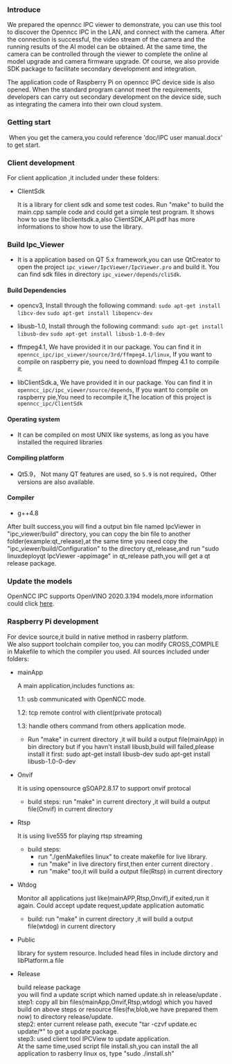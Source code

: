 ### Introduce

   We prepared the openncc IPC viewer to demonstrate, you can use this tool to discover the Openncc IPC in the LAN, and connect with the camera. After the connection is successful, the video stream of the camera and the running results of the AI model can be obtained. At the same time, the camera can be controlled through the viewer to complete the online aI model upgrade and camera firmware upgrade. Of course, we also provide SDK package to facilitate secondary development and integration.  

  The application code of Raspberry Pi on openncc IPC device side is also opened. When the standard program cannot meet the requirements, developers can carry out secondary development on the device side, such as integrating the camera into their own cloud system.  

### Getting start

​		When you get the camera,you could reference 'doc/IPC user manual.docx' to get start.

### Client development

  For client application ,it included under these folders:

- ClientSdk

    It is a library for client sdk and some test codes. Run "make" to build the main.cpp sample code and could get a simple test program. It shows how to use the libclientsdk.a,also ClientSDK_API.pdf has more informations to show how to use the library.  

### Build Ipc_Viewer

- It is a application based on QT 5.x framework,you can use QtCreator to open the project `ipc_viewer/IpcViewer/IpcViewer.pro` and build it. You can find sdk files in directory `ipc_viewer/depends/cliSdk`.   

#### Build Dependencies

- opencv3,
Install through the following command:
`sudo apt-get install libcv-dev`
`sudo apt-get install libopencv-dev`


- libusb-1.0,
Install through the following command:
`sudo apt-get install libusb-dev`
`sudo apt-get install libusb-1.0-0-dev`


- ffmpeg4.1,
We have provided it in our package. You can find it in `openncc_ipc/ipc_viewer/source/3rd/ffmpeg4.1/linux`,
If you want to compile on raspberry pie, you need to download ffmpeg 4.1 to compile it.


- libClientSdk.a,
We have provided it in our package. You can find it in `openncc_ipc/ipc_viewer/source/depends`,
If you want to compile on raspberry pie,You need to recompile it,The location of this project is 
`openncc_ipc/ClientSdk`

#### Operating system
- It can be compiled on most UNIX like systems, as long as you have installed the required libraries


#### Compiling platform
- Qt5.9， Not many QT features are used, so `5.9` is not required，Other versions are also available.

#### Compiler
- g++4.8

After built success,you will find a output bin file named IpcViewer in "ipc_viewer/build" directory,
  you can copy the bin file to another folder(example:qt_release),at the same time you need copy the "ipc_viewer/build/Configuration" to the directory qt_release,and run "sudo linuxdeployqt IpcViewer -appimage" in qt_release path,you will get a qt release package.  


### Update the models

  OpenNCC  IPC supports OpenVINO 2020.3.194 models,more information could click [here](http://eyecloud.gitee.io/openncc/Software_Manual.html#_3-openvino-installation-and-getting-start).

###  Raspberry Pi development

  For  device source,it build in native method in rasberry platform.  
  We also support toolchain compiler too, you can modify CROSS_COMPILE in Makefile to which the compiler you used.  All  sources  included under folders: 

- mainApp

  A main application,includes functions as:    

  1.1: usb communicated  with OpenNCC mode.    

  1.2: tcp remote control with client(private protocal)    

  1.3: handle others command from others application mode.    

  - Run "make" in current directory ,it will build a output file(mainApp) in bin directory
    but if you havn't install libusb,build will failed,please install it first:
    sudo apt-get install libusb-dev
    sudo apt-get install libusb-1.0-0-dev

- Onvif

  It is using opensource gSOAP2.8.17 to support onvif protocal 

  - build steps:
    run "make" in current directory ,it will build a output file(Onvif) in current  directory

- Rtsp

  It is using  live555 for playing rtsp streaming

  - build steps:
    - run "./genMakefiles linux" to create makefile for live library.
    - run "make" in live directory first,then enter current directory .
    - run "make" too,it will build a output file(Rtsp) in current  directory

- Wtdog

  Monitor all applications just like(mainAPP,Rtsp,Onvif),if exited,run it again.
  Could accept update request,update application automatic

  - build:
    run "make" in current directory ,it will build a output file(wtdog) in current  directory

- Public

  library for system resource. Included head files in include dirctory and libPlatform.a file

- Release 

  build release  package  
  you will find a update script which named update.sh in release/update .  
  step1: copy all bin files(mainApp,Onvif,Rtsp,wtdog) which you haved build on above steps 
  or resource files(fw,blob,we have prepared them now) to directory release/update.  
  step2: enter current release path, execute  "tar -czvf update.ec update/*" to got a update package.  
  step3: used client tool IPCView to update application.  
  At the same time,used script file install.sh,you can install the all application to rasberry linux os, type "sudo ./install.sh"